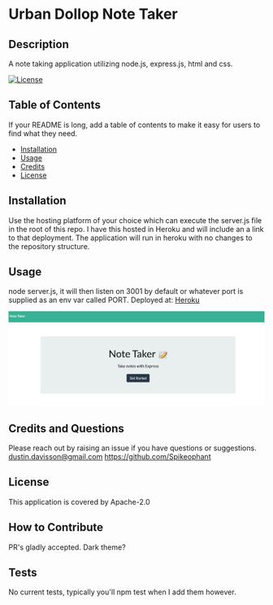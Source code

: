 
# Urban Dollop Note Taker

## Description

A note taking application utilizing node.js, express.js, html and css.

[![License](https://img.shields.io/badge/License-Apache_2.0-blue.svg)](https://opensource.org/licenses/Apache-2.0)

## Table of Contents

If your README is long, add a table of contents to make it easy for users to find what they need.

- [Installation](#installation)
- [Usage](#usage)
- [Credits](#credits)
- [License](#license)

## Installation

Use the hosting platform of your choice which can execute the server.js file in the root of this repo.  I have this hosted in Heroku and will include an  a link to that deployment.  The application will run in heroku with no changes to the repository structure.

## Usage

node server.js, it will then listen on 3001 by default or whatever port is supplied as an env var called PORT.
Deployed at: [Heroku](https://dry-earth-88079.herokuapp.com/)

![screenshot](./assets/screenshot.png)

## Credits and Questions

Please reach out by raising an issue if you have questions or suggestions.
dustin.davisson@gmail.com
https://github.com/Spikeophant

## License

This application is covered by Apache-2.0

## How to Contribute

PR's gladly accepted. Dark theme?
## Tests

No current tests, typically you'll npm test when I add them however.
    
